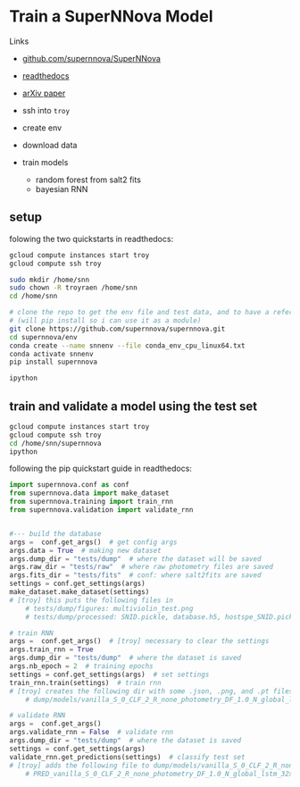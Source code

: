 # Train a SuperNNova Model

Links
- [github.com/supernnova/SuperNNova](https://github.com/supernnova/SuperNNova)
- [readthedocs](https://supernnova.readthedocs.io/en/latest/)
- [arXiv paper](https://arxiv.org/pdf/1901.06384.pdf)


- ssh into `troy`
- create env
- download data
- train models
    - random forest from salt2 fits
    - bayesian RNN

## setup
folowing the two quickstarts in readthedocs:
```bash
gcloud compute instances start troy
gcloud compute ssh troy

sudo mkdir /home/snn
sudo chown -R troyraen /home/snn
cd /home/snn

# clone the repo to get the env file and test data, and to have a reference
# (will pip install so i can use it as a module)
git clone https://github.com/supernnova/supernnova.git
cd supernnova/env
conda create --name snnenv --file conda_env_cpu_linux64.txt
conda activate snnenv
pip install supernnova

ipython
```

## train and validate a model using the test set
```bash
gcloud compute instances start troy
gcloud compute ssh troy
cd /home/snn/supernnova
ipython
```

following the pip quickstart guide in readthedocs:
```python
import supernnova.conf as conf
from supernnova.data import make_dataset
from supernnova.training import train_rnn
from supernnova.validation import validate_rnn


#--- build the database
args =  conf.get_args()  # get config args
args.data = True  # making new dataset
args.dump_dir = "tests/dump"  # where the dataset will be saved
args.raw_dir = "tests/raw"  # where raw photometry files are saved
args.fits_dir = "tests/fits"  # conf: where salt2fits are saved
settings = conf.get_settings(args)
make_dataset.make_dataset(settings)
# [troy] this puts the following files in
    # tests/dump/figures: multiviolin_test.png
    # tests/dump/processed: SNID.pickle, database.h5, hostspe_SNID.pickle

# train RNN
args =  conf.get_args()  # [troy] necessary to clear the settings
args.train_rnn = True
args.dump_dir = "tests/dump"  # where the dataset is saved
args.nb_epoch = 2  # training epochs
settings = conf.get_settings(args)  # set settings
train_rnn.train(settings)  # train rnn
# [troy] creates the following dir with some .json, .png, and .pt files in it
    # dump/models/vanilla_S_0_CLF_2_R_none_photometry_DF_1.0_N_global_lstm_32x2_0.05_128_True_mean

# validate RNN
args =  conf.get_args()
args.validate_rnn = False  # validate rnn
args.dump_dir = "tests/dump"  # where the dataset is saved
settings = conf.get_settings(args)
validate_rnn.get_predictions(settings)  # classify test set
# [troy] adds the following file to dump/models/vanilla_S_0_CLF_2_R_none_photometry_DF_1.0_N_global_lstm_32x2_0.05_128_True_mean:
    # PRED_vanilla_S_0_CLF_2_R_none_photometry_DF_1.0_N_global_lstm_32x2_0.05_128_True_mean.pickle

```
